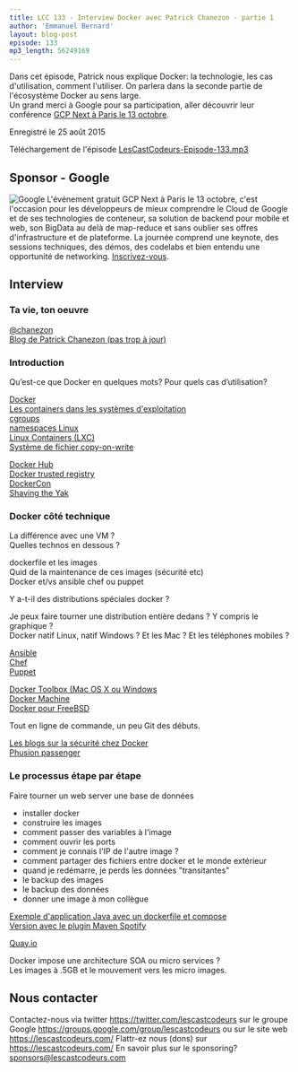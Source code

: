```yaml
---
title: LCC 133 - Interview Docker avec Patrick Chanezon - partie 1
author: 'Emmanuel Bernard'
layout: blog-post
episode: 133
mp3_length: 56249169
---
```

Dans cet épisode, Patrick nous explique Docker: la technologie, les cas d'utilisation, comment l'utiliser.
On parlera dans la seconde partie de l'écosystème Docker au sens large.  
Un grand merci à Google pour sa participation, aller découvrir leur conférence [GCP Next à Paris le 13 octobre](https://goo.gl/7wWQGv).

Enregistré le 25 août 2015

Téléchargement de l'épisode [LesCastCodeurs-Episode-133.mp3](http://traffic.libsyn.com/lescastcodeurs/LesCastCodeurs-Episode-133.mp3)

## Sponsor - Google

<p class="sponsor">
<img src="/images/promo/sponsors/google-gcpworldtour-200px.png" alt="Google" />
L'événement gratuit GCP Next à Paris le 13 octobre, c'est l'occasion pour les développeurs de mieux comprendre le Cloud de Google
et de ses technologies de conteneur, sa solution de backend pour mobile et web, son BigData au delà de map-reduce
et sans oublier ses offres d'infrastructure et de plateforme.
La journée comprend une keynote, des sessions techniques, des démos, des codelabs et bien entendu une opportunité de networking.
<a href="https://goo.gl/7wWQGv">Inscrivez-vous</a>.
</p>

## Interview

### Ta vie, ton oeuvre

[@chanezon](https://twitter.com/chanezon)  
[Blog de Patrick Chanezon (pas trop à jour)](http://wordpress.chanezon.com)  

### Introduction

Qu’est-ce que Docker en quelques mots?
Pour quels cas d’utilisation?

[Docker](https://www.docker.com)  
[Les containers dans les systèmes d'exploitation](https://en.wikipedia.org/wiki/Operating-system-level_virtualization)  
[cgroups](https://en.wikipedia.org/wiki/Cgroups)  
[namespaces Linux](http://man7.org/linux/man-pages/man7/namespaces.7.html)  
[Linux Containers (LXC)](https://linuxcontainers.org)  
[Système de fichier copy-on-write](https://en.wikipedia.org/wiki/Copy-on-write#Copy-on-write_in_storage_media)  

[Docker Hub](https://hub.docker.com)  
[Docker trusted registry](https://www.docker.com/docker-trusted-registry)  
[DockerCon](http://europe-2015.dockercon.com)  
[Shaving the Yak](http://www.hanselman.com/blog/YakShavingDefinedIllGetThatDoneAsSoonAsIShaveThisYak.aspx)  

### Docker côté technique

La différence avec une VM ?  
Quelles technos en dessous ?  

dockerfile et les images  
Quid de la maintenance de ces images (sécurité etc)  
Docker et/vs ansible chef ou puppet  

Y a-t-il des distributions spéciales docker ?

Je peux faire tourner une distribution entière dedans ? Y compris le graphique ?  
Docker natif Linux, natif Windows ? Et les Mac ? Et les téléphones mobiles ?  

[Ansible](http://www.ansible.com)  
[Chef](https://www.chef.io/chef/)  
[Puppet](https://puppetlabs.com)  

[Docker Toolbox (Mac OS X ou Windows](https://www.docker.com/toolbox)  
[Docker Machine](https://www.docker.com/docker-machine)  
[Docker pour FreeBSD](https://wiki.freebsd.org/Docker)  

Tout en ligne de commande, un peu Git des débuts.

[Les blogs sur la sécurité chez Docker](http://blog.docker.com/category/engineering/security-2/)  
[Phusion passenger](https://github.com/phusion/passenger-docker)  

### Le processus étape par étape

Faire tourner un web server une base de données

- installer docker
- construire les images
- comment passer des variables à l'image
- comment ouvrir les ports
- comment je connais l'IP de l'autre image ?
- comment partager des fichiers entre docker et le monde extérieur
- quand je redémarre, je perds les données "transitantes"
- le backup des images
- le backup des données
- donner une image à mon collègue

[Exemple d'application Java avec un dockerfile et compose](https://github.com/joshlong/spring-doge)  
[Version avec le plugin Maven Spotify](https://github.com/joshlong/spring-doge/pull/11/commits)  

[Quay.io](https://quay.io)  

Docker impose une architecture SOA ou micro services ?  
Les images à .5GB et le mouvement vers les micro images.

## Nous contacter

Contactez-nous via twitter <https://twitter.com/lescastcodeurs>
sur le groupe Google <https://groups.google.com/group/lescastcodeurs>
ou sur le site web <https://lescastcodeurs.com/>
Flattr-ez nous (dons) sur <https://lescastcodeurs.com/>
En savoir plus sur le sponsoring? sponsors@lescastcodeurs.com
